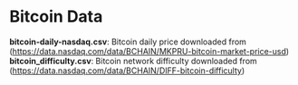 # Bitcoin Data

__bitcoin-daily-nasdaq.csv__: Bitcoin daily price downloaded from (https://data.nasdaq.com/data/BCHAIN/MKPRU-bitcoin-market-price-usd)
__bitcoin_difficulty.csv__: Bitcoin network difficulty downloaded from (https://data.nasdaq.com/data/BCHAIN/DIFF-bitcoin-difficulty)
